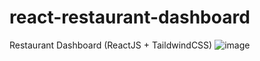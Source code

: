 # react-restaurant-dashboard
Restaurant Dashboard (ReactJS + TaildwindCSS)
![image](https://user-images.githubusercontent.com/109213430/209920382-97671862-6006-4b31-89b2-43e0bf4bf972.png)
